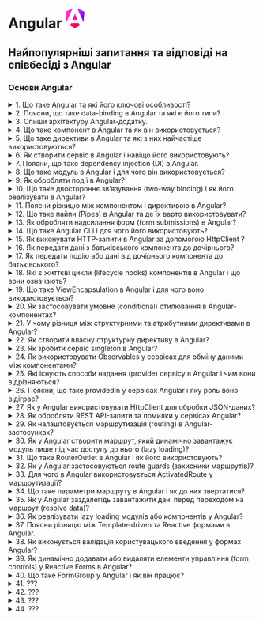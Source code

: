 <h1>
  Angular <img src="./assets/angular.svg" width="40" height="40" />
</h1>

<h2>Найпопулярніші запитання та відповіді на співбесіді з Angular</h2>

### Основи Angular

<details>
<summary>1. Що таке Angular та які його ключові особливості?</summary>

#### Angular

- **Angular** — це сучасний фронтенд-фреймворк від Google для побудови SPA та
  масштабованих веб-додатків.

#### Ключові особливості Angular 20:

- **Standalone Components** — більше немає потреби у NgModules.

- **Signals** — новий реактивний підхід до роботи зі станом.

- **Control flow (@if, @for, @switch)** — нативний синтаксис замість *ngIf та
  *ngFor.

- **DI (Dependency Injection)** — гнучка система залежностей із підтримкою
  tree-shaking.

- **Router API** — сучасна маршрутизація без модулів, з lazy loading.

- **TypeScript + строгі типи** — безпечна розробка на TS.

- **Оптимізований рендер** — швидкий change detection, підготовка до zoneless
  архітектури.

Коротко: Angular — це full-fledged фреймворк із вбудованим DI, реактивністю
через signals та сучасними standalone підходами, що дозволяють писати
масштабовані додатки без зайвої складності

</details>

<details>
<summary>2. Поясни, що таке data-binding в Angular та які є його типи?</summary>

#### Angular

- Data-binding — це механізм синхронізації даних між компонентом і шаблоном.

#### Типи data-binding в Angular:

1. **Interpolation** — одностороннє відображення даних у HTML:

```html
<p>{{ userName }}</p>
```

2. **Property binding** — передача значень у властивості
   DOM-елементів/компонентів:

```html
<img [src]="avatarUrl" />
```

3. **Event binding** — реакція на події DOM:

```html
<button (click)="onSave()">Save</button>
```

4. **Two-way binding** — синхронізація стану між шаблоном і компонентом
   ([(...)]):

```html
<input [(ngModel)]="email" />
```

Коротко: в Angular доступні 4 основні типи зв’язування даних — interpolation,
property binding, event binding, two-way binding.

</details>

<details>
<summary>3. Опиши архітектуру Angular-додатку.</summary>

#### Angular

- Архітектура Angular базується на компонентному підході з чітким розділенням
  відповідальностей.

#### Основні елементи:

- **Компоненти (Standalone)** — будівельні блоки UI, кожен має шаблон, стилі,
  логіку.

- **Сервіси** — бізнес-логіка, робота з API, збереження стану; надаються через
  DI.

- **Signals** — сучасний спосіб керування станом і реактивністю.

- **Control flow (@if, @for, @switch)** — керування відображенням у шаблонах.

- **Router** — маршрутизація між екранами без NgModules, з підтримкою lazy
  loading.

- **Dependency Injection** — інжекція залежностей з різними scope (root,
  component, environment).

</details>

<details>
<summary>4. Що таке компонент в Angular та як він використовується?</summary>

#### Angular

- Компонент — це основний будівельний блок Angular-додатку, що відповідає за
  частину UI та пов’язану з нею логіку.

#### Складається з:

- класу (логіка, стан),

- шаблону HTML,

- стилів,

- метаданих (selector, imports тощо).

#### Використання:

```TypeScript
import { Component, signal } from '@angular/core';

@Component({
  selector: 'app-user-card',
  standalone: true,
  template: `
    <h3>{{ name() }}</h3>
    <button (click)="changeName()">Change</button>
  `
})
export class UserCardComponent {
  name = signal('Viktor');
  changeName() {
    this.name.set('Updated Name');
  }
}
```

У шаблоні іншого компонента можна підключити:

```html
<app-user-card></app-user-card>
```

Коротко: Компонент = ізольований блок UI + логіка. В Angular він створюється як
standalone, без NgModules.

</details>

<details>
<summary>5. Що таке директиви в Angular та які з них найчастіше використовуються?</summary>

#### Angular

- Директива — це інструкція для DOM-елемента або компонента, яка змінює його
  поведінку чи вигляд.

#### Типи директив:

- **Structural** (змінюють DOM):

  -`@if` (новий синтаксис замість `*ngIf`)

  - `@for` (новий синтаксис замість `*ngFor`)

  - `@switch` (альтернатива `*ngSwitch`)

- **Attribute** (змінюють властивості/стилі елемента):

  - `ngClass`

  - `ngStyle`

  - `ngModel`

- **Custom directives** — можна створювати свої для повторного використання
  логіки.

✅ Коротко: директиви в Angular = спосіб керувати DOM. Найчастіше — `@if`,
`@for`, `ngClass`, `ngStyle`, `ngModel`.

</details>

<details>
<summary>6. Як створити сервіс в Angular і навіщо його використовують?</summary>

#### Angular

- Сервіс — це клас із бізнес-логікою або функціоналом, який не пов’язаний
  напряму з UI.

Використовується для:

- повторного використання коду,

- роботи з API,

- керування станом,

- інкапсуляції логіки поза компонентом.

#### Приклад:

```TypeScript
import { Injectable, signal } from '@angular/core';

@Injectable({ providedIn: 'root' })
export class UserService {
  userName = signal('Guest');

  setUser(name: string) {
    this.userName.set(name);
  }
}
```

#### Використання у компоненті:

```TypeScript
import { Component, inject } from '@angular/core';
import { UserService } from './user.service';

@Component({
  selector: 'app-header',
  standalone: true,
  template: `<h2>Welcome, {{ userService.userName() }}</h2>`
})
export class HeaderComponent {
  userService = inject(UserService);
}
```

Коротко: сервіс створюють через `@Injectable`, а використовують для
бізнес-логіки та спільного стану між компонентами.

</details>

<details>
<summary>7. Поясни, що таке dependency injection (DI) в Angular.</summary>

#### Angular

- Dependency Injection (DI) — це механізм Angular, який автоматично створює та
  надає об’єкти (сервіси, токени) компонентам чи іншим сервісам замість ручного
  створення через new.

#### Навіщо:

- спрощує тестування (можна підмінити залежності mock-ами),

- забезпечує повторне використання сервісів,

- керує життєвим циклом об’єктів (singleton, scoped).

#### Приклад:

```TypeScript
import { Injectable } from '@angular/core';

@Injectable({ providedIn: 'root' })
export class ApiService {
  getData() {
    return ['item1', 'item2'];
  }
}
```

Використання у компоненті:

```TypeScript
import { Component, inject } from '@angular/core';
import { ApiService } from './api.service';

@Component({
  selector: 'app-list',
  standalone: true,
  template: `<li *ngFor="let item of data">{{ item }}</li>`
})
export class ListComponent {
  api = inject(ApiService);
  data = this.api.getData();
}
```

Коротко: DI в Angular = автоматичне надання залежностей (наприклад, сервісів)
компонентам без `new`.

</details>

<details>
<summary>8. Що таке модуль в Angular і для чого він використовується?</summary>

#### Angular

- У попередніх версіях Angular (до 15) модулі (NgModule) були обов’язковими для
  структурування застосунку. В Angular 20 модулі більше не потрібні, оскільки
  з’явилися standalone components.

#### Проте модулі ще існують і можуть застосовуватись для:

- сумісності зі старим кодом,

- групування функціоналу (напр. Angular Material ще має модулі),

- поступової міграції на standalone API.

#### Приклад старого підходу:

```TypeScript
@NgModule({
  declarations: [AppComponent],
  imports: [BrowserModule],
  bootstrap: [AppComponent]
})
export class AppModule {}
```

#### Актуальний підхід (Angular 20, без модуля):

```TypeScript
bootstrapApplication(AppComponent, {
  providers: []
});
```

Коротко: модулі в Angular зараз — це легасі-інструмент, який замінено на
standalone компоненти. Їхня головна роль сьогодні — лише для підтримки старого
коду чи бібліотек.

</details>

<details>
<summary>9. Як обробляти події в Angular?</summary>

#### Angular

- В Angular події обробляються через event binding, тобто підписку на подію DOM
  або кастомної події компонента.

#### Синтаксис:

```html
<button (click)="onClick()">Click me</button>
```

#### У компоненті:

```ts
import { Component } from '@angular/core';

@Component({
  selector: 'app-button',
  standalone: true,
  template: `<button (click)="onClick()">Click me</button>`,
})
export class ButtonComponent {
  onClick() {
    console.log('Button clicked!');
  }
}
```

#### Кастомна подія (для дочірнього компонента):

```TypeScript
import { Component, EventEmitter, Output } from '@angular/core';

@Component({
  selector: 'app-child',
  standalone: true,
  template: `<button (click)="notifyParent()">Notify</button>`
})
export class ChildComponent {
  @Output() notify = new EventEmitter<string>();
  notifyParent() {
    this.notify.emit('Hello from child');
  }
}
```

#### У батьківському компоненті:

```html
<app-child (notify)="onNotify($event)"></app-child>
```

Коротко: в Angular події обробляються через `(eventName)="handler()"` для DOM та
через `@Output` + `EventEmitter` для кастомних подій.

</details>

<details>
<summary>10. Що таке двостороннє зв’язування (two-way binding) і як його реалізувати в Angular?</summary>

#### Angular

- Двостороннє зв’язування — це синхронізація стану між компонентом і шаблоном,
  коли зміни в UI автоматично оновлюють дані компонента і навпаки.

#### Класичний підхід (з ngModel):

```html
<input [(ngModel)]="name" />
<p>Hello, {{ name }}</p>
```

```TypeScript
import { Component } from '@angular/core';

@Component({
  selector: 'app-input',
  standalone: true,
  template: `<input [(ngModel)]="name" />`
})
export class InputComponent {
  name = 'Viktor';
}
```

#### Сучасний Angular 20 з signals:

```TypeScript
import { Component, signal } from '@angular/core';

@Component({
  selector: 'app-input',
  standalone: true,
  template: `<input [value]="name()" (input)="name.set($any($event.target).value)" />`
})
export class InputComponent {
  name = signal('Viktor');
}
```

Коротко: two-way binding = синхронізація стану між UI та компонентом. В Angular
20 можна робити через [(ngModel)] або signals для сучасної реактивності.

</details>

<details>
<summary>11. Поясни різницю між компонентом і директивою в Angular?</summary>

#### Angular

- Компонент

  - це спеціальний тип директиви, який має шаблон (HTML) + стилі + логіку;

  - використовується для створення UI-елементів;

  - приклад: `@Component({ selector: 'app-user', template: '<p>User</p>' })`.

- Директива

  - не має власного шаблону;

  - змінює поведінку або вигляд існуючих елементів/компонентів;

  - може бути structural (`@if`, `@for`) або attribute (`ngClass`, `ngStyle`).

#### Приклад кастомної директиви (attribute):

```TypeScript
import { Directive, ElementRef, Renderer2 } from '@angular/core';

@Directive({
  selector: '[highlight]',
  standalone: true
})
export class HighlightDirective {
  constructor(el: ElementRef, r: Renderer2) {
    r.setStyle(el.nativeElement, 'background', 'yellow');
  }
}
```

Використання у шаблоні:

```html
<p highlight>Text with highlight</p>
```

Коротко: компонент = директива + шаблон, а директива = поведінка без власного
UI.

</details>

<details>
<summary>12. Що таке пайпи (Pipes) в Angular та де їх варто використовувати?</summary>

#### Angular

- Pipe — це клас, який трансформує дані без зміни їхнього оригінального стану.
  Використовується у шаблонах для форматування значень.

#### Приклади вбудованих пайпів:

- `date` → форматування дат

- `currency` → вивід валют

- `uppercase` / `lowercase` → зміна регістру

- `async` → робота з Promise / Observable

#### Приклад використання:

```html
<p>{{ today | date:'dd/MM/yyyy' }}</p>
<p>{{ price | currency:'USD' }}</p>
```

#### Кастомний pipe:

```TypeScript
import { Pipe, PipeTransform } from '@angular/core';

@Pipe({
  name: 'exclaim',
  standalone: true
})
export class ExclaimPipe implements PipeTransform {
  transform(value: string): string {
    return value + '!';
  }
}
```

У шаблоні:

```html
<p>{{ 'Hello' | exclaim }}</p>
<!-- Hello! -->
```

Коротко: Pipes потрібні для форматування та трансформації даних у шаблоні, щоб
не захаращувати логіку компонента.

</details>

<details>
<summary>13. Як обробляти надсилання форм (form submissions) в Angular?</summary>

#### Angular

- В Angular є два основні підходи:

1. **Template-driven forms** (простий варіант, з `ngModel`):

```html
<form #form="ngForm" (ngSubmit)="onSubmit(form.value)">
  <input name="email" [(ngModel)]="email" required />
  <button type="submit">Send</button>
</form>
```

```TypeScript
onSubmit(value: any) {
  console.log('Form submitted:', value);
}
```

2. **Reactive forms** (рекомендований для складних кейсів):

```TypeScript
import { Component } from '@angular/core';
import { FormControl, FormGroup, ReactiveFormsModule } from '@angular/forms';

@Component({
  selector: 'app-login',
  standalone: true,
  imports: [ReactiveFormsModule],
  template: `
    <form [formGroup]="form" (ngSubmit)="onSubmit()">
      <input formControlName="email" />
      <button type="submit">Login</button>
    </form>
  `
})
export class LoginComponent {
  form = new FormGroup({
    email: new FormControl('')
  });

  onSubmit() {
    console.log(this.form.value);
  }
}
```

Коротко: форми в Angular обробляються через (`ngSubmit`) і бувають
template-driven та reactive. Для простих форм можна брати `ngModel`, для великих
і складних — reactive forms.

</details>

<details>
<summary>14. Що таке Angular CLI і для чого його використовують?</summary>

#### Angular

- **Angular CLI** — це офіційний інструмент командного рядка для створення та
  керування Angular-проєктами.

#### Основні можливості:

- `ng new` → створення нового застосунку

- `ng serve` → локальний дев-сервер з hot reload

- `ng generate (ng g)` → генерація компонентів, сервісів, пайпів, директив

- `ng build` → продакшн-білд з оптимізацією

- `ng test, ng e2e` → запуск тестів

- `ng add` → інтеграція бібліотек (напр. Angular Material)

- `ng update` → оновлення Angular до нової версії

Коротко: Angular CLI = швидкий старт, генерація коду, білд і управління життєвим
циклом проєкту.

</details>

<details>
<summary>15. Як виконувати HTTP-запити в Angular за допомогою HttpClient ?</summary>

#### Angular

- В Angular для роботи з HTTP використовується HttpClient, який надає методи
  get, post, put, delete тощо.

#### Кроки:

1. Імпортувати HttpClientModule у bootstrapApplication.

2. Інжектити HttpClient у сервіс чи компонент.

3. Виконати запит і підписатися (або використовувати async pipe).

#### Приклад сервісу:

```TypeScript
import { Injectable } from '@angular/core';
import { HttpClient } from '@angular/common/http';

@Injectable({ providedIn: 'root' })
export class ApiService {
  constructor(private http: HttpClient) {}

  getUsers() {
    return this.http.get('https://jsonplaceholder.typicode.com/users');
  }
}
```

#### Використання у компоненті:

```TypeScript
import { Component, inject } from '@angular/core';
import { AsyncPipe, NgFor } from '@angular/common';
import { ApiService } from './api.service';

@Component({
  selector: 'app-users',
  standalone: true,
  imports: [NgFor, AsyncPipe],
  template: `
    <ul>
      <li *ngFor="let user of users$ | async">{{ user.name }}</li>
    </ul>
  `
})
export class UsersComponent {
  api = inject(ApiService);
  users$ = this.api.getUsers();
}
```

Коротко: в Angular 20 HTTP-запити робляться через HttpClient, а результат часто
обробляється в шаблоні через async pipe.

</details>

<details>
<summary>16. Як передати дані з батьківського компонента до дочірнього?</summary>

#### Angular

- Передача даних відбувається через input-зв’язування (@Input() декоратор).
  Батьківський компонент передає значення дочірньому через атрибут у шаблоні.

#### Приклад:

**child.component.ts**

```TypeScript
import { Component, Input } from '@angular/core';

@Component({
  selector: 'app-child',
  standalone: true,
  template: `<p>Message: {{ message }}</p>`
})
export class ChildComponent {
  @Input() message = '';
}
```

**parent.component.ts**

```TypeScript
import { Component } from '@angular/core';
import { ChildComponent } from './child.component';

@Component({
  selector: 'app-parent',
  standalone: true,
  imports: [ChildComponent],
  template: `<app-child [message]="parentMessage"></app-child>`
})
export class ParentComponent {
  parentMessage = 'Hello from Parent!';
}
```

**Коротко:**

- Дані від батька до дитини передаються через @Input() — це property binding
  [property]="value".

</details>

<details>
<summary>17. Як передати подію або дані від дочірнього компонента до батьківського?</summary>

#### Angular

- Для передачі подій вгору використовується @Output() разом із EventEmitter.
  Дочірній компонент «викидає» подію, а батьківський підписується на неї через
  (eventName) у шаблоні.

**child.component.ts**

```TypeScript
import { Component, EventEmitter, Output } from '@angular/core';

@Component({
  selector: 'app-child',
  standalone: true,
  template: `<button (click)="sendMessage()">Send</button>`
})
export class ChildComponent {
  @Output() message = new EventEmitter<string>();

  sendMessage() {
    this.message.emit('Hello from Child!');
  }
}
```

**parent.component.ts**

```TypeScript
import { Component } from '@angular/core';
import { ChildComponent } from './child.component';

@Component({
  selector: 'app-parent',
  standalone: true,
  imports: [ChildComponent],
  template: `<app-child (message)="onMessage($event)"></app-child>`
})
export class ParentComponent {
  onMessage(data: string) {
    console.log('Received from child:', data);
  }
}
```

- Коротко: передача даних child → parent відбувається через @Output() і (event)
  binding. Дитина емітить подію, батько слухає.

</details>

<details>
<summary>18. Які є життєві цикли (lifecycle hooks) компонентів в Angular і що вони означають?</summary>

#### Angular

- Lifecycle hooks — це методи, які Angular викликає на різних етапах «життя»
  компонента: створення, оновлення, знищення.

#### Основні хуки Angular:

| Хук                         | Коли викликається                                        | Типове використання                                         |
| --------------------------- | -------------------------------------------------------- | ----------------------------------------------------------- |
| **ngOnChanges(changes)**    | Коли змінюються @Input властивості                       | Реакція на зміни вхідних даних від батьківського компонента |
| **ngOnInit()**              | Один раз після ініціалізації компоненту                  | Ініціалізація даних, запитів до API                         |
| **ngDoCheck()**             | На кожній зміні (детекції)                               | Кастомна логіка перевірки змін                              |
| **ngAfterContentInit()**    | Один раз після вставлення контенту (ng-content)          | Робота з проєктованим контентом                             |
| **ngAfterContentChecked()** | Після кожної перевірки контенту                          | Оновлення після змін у проєктованому контенті               |
| **ngAfterViewInit()**       | Один раз після ініціалізації view (дочірніх компонентів) | Доступ до елементів через ViewChild/ViewChildren            |
| **ngAfterViewChecked()**    | Після кожної перевірки view                              | Оновлення DOM після перевірки                               |
| **ngOnDestroy()**           | Перед знищенням компоненту                               | Очищення підписок, таймерів, ресурсів                       |

#### Приклад:

```TypeScript
import { Component, OnInit, OnDestroy } from '@angular/core';

@Component({
  selector: 'app-demo',
  standalone: true,
  template: `<p>Lifecycle demo</p>`
})
export class DemoComponent implements OnInit, OnDestroy {
  ngOnInit() {
    console.log('Component initialized');
  }

  ngOnDestroy() {
    console.log('Component destroyed');
  }
}
```

- Коротко: Lifecycle hooks — це хуки життєвого циклу компонента, які дають змогу
  реагувати на створення, оновлення та знищення елемента.

</details>

<details>
<summary>19. Що таке ViewEncapsulation в Angular і для чого воно використовується?</summary>

#### Angular

- ViewEncapsulation — це механізм інкапсуляції стилів у Angular, який визначає,
  як CSS компоненту впливає на DOM (чи лише на цей компонент, чи на весь
  застосунок).

| Тип інкапсуляції         | Опис                                                                          | Особливість                                     |
| ------------------------ | ----------------------------------------------------------------------------- | ----------------------------------------------- |
| **Emulated** _(default)_ | Angular імітує поведінку Shadow DOM, додаючи унікальні атрибути до елементів. | Стилі діють лише всередині цього компонента.    |
| **ShadowDom**            | Використовує нативний Shadow DOM браузера.                                    | Повна ізоляція стилів, немає витоку назовні.    |
| **None**                 | Без інкапсуляції.                                                             | Стилі поширюються глобально на весь застосунок. |

#### Приклад:

```TypeScript
import { Component, ViewEncapsulation } from '@angular/core';

@Component({
  selector: 'app-example',
  templateUrl: './example.component.html',
  styleUrls: ['./example.component.css'],
  encapsulation: ViewEncapsulation.ShadowDom
})
export class ExampleComponent {}
```

**Коротко:**

- ViewEncapsulation контролює межі застосування CSS — чи стилі “ізольовані”
всередині компонента, чи поширюються глобально. У більшості випадків —
використовується Emulated.
</details>

<details>
<summary>20. Як застосовувати умовне (conditional) стилювання в Angular-компонентах?</summary>

#### Angular

- В Angular умовне стилювання реалізується через директиви прив’язки стилів та
  класів — `ngClass` і `ngStyle`.

| Метод                  | Приклад                                                                 | Опис                                                 |
| ---------------------- | ----------------------------------------------------------------------- | ---------------------------------------------------- |
| **[ngClass]**          | `<div [ngClass]="{ 'active': isActive, 'disabled': !isActive }"></div>` | Додає або забирає CSS-класи залежно від умови.       |
| **[ngStyle]**          | `<div [ngStyle]="{ 'color': isActive ? 'green' : 'red' }"></div>`       | Застосовує стилі напряму через об’єкт.               |
| **Класова прив’язка**  | `<div [class.active]="isActive"></div>`                                 | Додає клас, якщо умова `true`.                       |
| **Стильова прив’язка** | `<div [style.backgroundColor]="isActive ? 'blue' : 'gray'"></div>`      | Змінює конкретний CSS-властивість залежно від умови. |

**Коротко:**

- Використовуй `ngClass` для керування класами та `ngStyle` або `[style.prop]`
  для динамічних inline-стилів. Це дає повний контроль над виглядом елементів
  залежно від стану компонента.

</details>

<details>
<summary>21. У чому різниця між структурними та атрибутними директивами в Angular?</summary>

#### Angular

- Директиви в Angular бувають структурні та атрибутні, і вони впливають на DOM
  по-різному.

| Тип директиви               | Опис                                                           | Приклади                                                                        | Вплив на DOM                                                  |
| --------------------------- | -------------------------------------------------------------- | ------------------------------------------------------------------------------- | ------------------------------------------------------------- |
| **Структурна (Structural)** | Змінює **структуру DOM** — додає, видаляє або змінює елементи. | `*ngIf`, `*ngFor`, `*ngSwitchCase`                                              | Створює або прибирає елементи в дереві DOM.                   |
| **Атрибутна (Attribute)**   | Змінює **вигляд або поведінку** наявного елемента.             | `ngClass`, `ngStyle`, `ngModel`, кастомні директиви (наприклад, `appHighlight`) | Не змінює структуру DOM, лише властивості або стилі елемента. |

**Коротко:**

- Структурні директиви керують тим, що є в DOM, атрибутні директиви — тим, як це
  виглядає або поводиться.

</details>

<details>
<summary>22. Як створити власну структурну директиву в Angular?</summary>

#### Angular

- Структурна директива змінює DOM (додає або видаляє елементи). Щоб створити
  кастомну структурну директиву:

| Крок | Опис                                                                               |
| ---- | ---------------------------------------------------------------------------------- |
| 1    | Створити директиву з декоратором `@Directive` і `standalone: true`.                |
| 2    | Інжектити `TemplateRef` і `ViewContainerRef` для доступу до шаблону та контейнера. |
| 3    | Створити метод або сеттер, який вирішує, коли вставляти або видаляти шаблон.       |
| 4    | Використовувати директиву через `*yourDirective` у шаблоні.                        |

#### Приклад кастомної структурної директиви:

```TypeScript
import { Directive, Input, TemplateRef, ViewContainerRef } from '@angular/core';

@Directive({
  selector: '[appUnless]',
  standalone: true
})
export class UnlessDirective {
  constructor(
    private templateRef: TemplateRef<any>,
    private viewContainer: ViewContainerRef
  ) {}

  @Input() set appUnless(condition: boolean) {
    this.viewContainer.clear();
    if (!condition) {
      this.viewContainer.createEmbeddedView(this.templateRef);
    }
  }
}
```

#### Використання у шаблоні:

```html
<p *appUnless="isLoggedIn">You are not logged in!</p>
```

**Коротко:**

- Кастомна структурна директива керує DOM через `ViewContainerRef` і
  `TemplateRef`. Використовується з `*` синтаксисом у шаблоні.

</details>

<details>
<summary>23. Як зробити сервіс singleton в Angular?</summary>

#### Angular

- У Angular singleton-сервіс — це сервіс, який створюється лише один раз і
  використовується у всьому застосунку. Для цього потрібно вказати, де він
  надається (provided).

| Спосіб                                      | Приклад                                         | Пояснення                                                                                                     |
| ------------------------------------------- | ----------------------------------------------- | ------------------------------------------------------------------------------------------------------------- |
| **1. Через `providedIn: 'root'`**           | `@Injectable({ providedIn: 'root' })`           | Найпоширеніший спосіб. Сервіс реєструється в головному інжекторі, створюється один раз для всього застосунку. |
| **2. Через модуль (deprecated підхід)**     | Додати в `providers` масив модуля (`@NgModule`) | Використовується рідше. Сервіс буде singleton лише в межах цього модуля.                                      |
| **3. Через компонент (локальний інжектор)** | Додати в `providers` масив компонента           | Сервіс не буде singleton — створюється новий екземпляр для кожного компонента.                                |

#### Приклад:

```TypeScript
import { Injectable } from '@angular/core';

@Injectable({
  providedIn: 'root'
})
export class AuthService {
  private token = '';
  setToken(t: string) { this.token = t; }
  getToken() { return this.token; }
}
```

**Коротко:**

- Найкраща практика — `@Injectable({ providedIn: 'root' })`, бо це гарантує
  singleton-поведінку і оптимізує tree-shaking.

</details>

<details>
<summary>24. Як використовувати Observables у сервісах для обміну даними між компонентами?</summary>

#### Angular

- Observables у сервісах дозволяють реактивно ділитися даними між компонентами —
  без прямої передачі через `@Input()` чи `@Output()`.

| Підхід              | Опис                                                                             | Типовий випадок використання                                 |
| ------------------- | -------------------------------------------------------------------------------- | ------------------------------------------------------------ |
| **Subject**         | Дає змогу як передавати (`next()`), так і підписуватись (`subscribe()`) на дані. | Динамічне оновлення стану між компонентами.                  |
| **BehaviorSubject** | Зберігає останнє значення, яке автоматично отримують нові підписники.            | Поточний стан (наприклад, авторизація, вибраний користувач). |
| **ReplaySubject**   | Передає певну кількість останніх значень новим підписникам.                      | Історія подій або кешування даних.                           |

#### Приклад (через BehaviorSubject):

**data.service.ts**

```TypeScript
import { Injectable } from '@angular/core';
import { BehaviorSubject } from 'rxjs';

@Injectable({ providedIn: 'root' })
export class DataService {
  private messageSource = new BehaviorSubject<string>('Hello');
  message$ = this.messageSource.asObservable();

  updateMessage(newMsg: string) {
    this.messageSource.next(newMsg);
  }
}
```

**component-a.ts**

```TypeScript
@Component({...})
export class ComponentA {
  constructor(private dataService: DataService) {}
  sendMessage() {
    this.dataService.updateMessage('Message from A');
  }
}
```

**component-b.ts**

```TypeScript
@Component({...})
export class ComponentB {
  message = '';
  constructor(private dataService: DataService) {
    this.dataService.message$.subscribe(msg => this.message = msg);
  }
}
```

**Коротко:**

- Сервіс з `Subject` або `BehaviorSubject` діє як “shared data channel” — один
  компонент надсилає дані, інші підписуються. Це реактивний і чистий спосіб
  обміну станом між компонентами.

</details>

<details>
<summary>25. Які існують способи надання (provide) сервісу в Angular і чим вони відрізняються?</summary>

#### Angular

- У Angular є кілька способів оголосити, де і як створюється сервіс. Від цього
  залежить область його дії (scope) — чи він буде singleton, чи матиме локальний
  екземпляр.

| Спосіб                                           | Як реалізується                                    | Область дії                                                         | Коментар                                          |
| ------------------------------------------------ | -------------------------------------------------- | ------------------------------------------------------------------- | ------------------------------------------------- |
| **1. `providedIn: 'root'`**                      | У декораторі `@Injectable({ providedIn: 'root' })` | Глобальна (один екземпляр у всьому застосунку)                      | ✅ Найкраща практика. Оптимізується tree-shaking. |
| **2. `providedIn: 'platform'`**                  | Через `@Injectable({ providedIn: 'platform' })`    | Спільний сервіс між кількома Angular застосунками на одній сторінці | Рідко використовується.                           |
| **3. `providedIn: 'any'`**                       | Через `@Injectable({ providedIn: 'any' })`         | Новий екземпляр для кожного lazy-loaded модуля                      | Корисно для ізольованих модулів.                  |
| **4. У `providers` масиві модуля (`@NgModule`)** | Додавання сервісу в `providers`                    | Тільки в межах цього модуля                                         | Використовується в legacy-проєктах.               |
| **5. У `providers` масиві компонента**           | `providers: [MyService]` у декораторі `@Component` | Новий екземпляр для кожного екземпляра компонента                   | Для локального стану або ізольованої логіки.      |

#### Приклад:

```TypeScript
@Injectable({
  providedIn: 'root'
})
export class UserService {}
```

**або**

```TypeScript
@Component({
  selector: 'app-profile',
  providers: [UserService]
})
export class ProfileComponent {}
```

**Коротко:**

- Найчастіше використовується `providedIn: 'root'` — це дає один спільний
  екземпляр (singleton). Інші способи — для lazy-loading, ізоляції або особливих
  випадків.

</details>

<details>
<summary>26. Поясни, що таке providedIn у сервісах Angular і яку роль воно відіграє?</summary>

#### Angular

- `providedIn` — це параметр у декораторі `@Injectable`, який визначає, де
  Angular має зареєструвати сервіс у DI (Dependency Injection) системі. Від
  нього залежить область дії (scope) сервісу та кількість створених екземплярів.

| Значення `providedIn`          | Опис                                                                | Область дії                                | Використання                               |
| ------------------------------ | ------------------------------------------------------------------- | ------------------------------------------ | ------------------------------------------ |
| `'root'`                       | Сервіс реєструється у головному інжекторі застосунку.               | Глобальна (singleton у всьому застосунку). | ✅ Найпоширеніший і рекомендований спосіб. |
| `'platform'`                   | Один інжектор для всієї платформи (кілька Angular app на сторінці). | Спільний між застосунками.                 | Рідкісний випадок використання.            |
| `'any'`                        | Кожен lazy-loaded модуль отримує власний екземпляр.                 | Локальна для модуля або компонента.        | Для незалежних частин застосунку.          |
| Клас або модуль (`SomeModule`) | Сервіс буде створено лише в межах цього модуля.                     | Локальна.                                  | Використовується для модульної ізоляції.   |

#### Приклад:

```TypeScript
@Injectable({
  providedIn: 'root'
})
export class LoggerService {
  log(message: string) {
    console.log(`[LOG]: ${message}`);
  }
}
```

**Коротко:**

- `providedIn` визначає, де саме Angular створює сервіс і чи буде він спільним
  (singleton). У більшості випадків використовують `providedIn: 'root'` — це
  просто, ефективно і підтримує tree-shaking.

</details>

<details>
<summary>27. Як у Angular використовувати HttpClient для обробки JSON-даних?</summary>

#### Angular

- `HttpClient` — це сервіс Angular для виконання HTTP-запитів. Він автоматично
  перетворює JSON-відповіді в об’єкти JavaScript, тому додаткового парсингу не
  потрібно.

| Крок | Опис                                                              |
| ---- | ----------------------------------------------------------------- |
| 1    | Імпортуй `HttpClientModule` у кореневий або standalone компонент. |
| 2    | Інжектуй `HttpClient` у сервіс або компонент.                     |
| 3    | Використовуй методи `get()`, `post()`, `put()`, `delete()` тощо.  |
| 4    | Angular автоматично обробляє JSON через RxJS `Observable`.        |

#### Приклад:

```TypeScript
import { Injectable } from '@angular/core';
import { HttpClient } from '@angular/common/http';
import { Observable } from 'rxjs';

export interface User {
  id: number;
  name: string;
  email: string;
}

@Injectable({ providedIn: 'root' })
export class UserService {
  private apiUrl = 'https://jsonplaceholder.typicode.com/users';

  constructor(private http: HttpClient) {}

  getUsers(): Observable<User[]> {
    return this.http.get<User[]>(this.apiUrl);
  }

  addUser(user: User): Observable<User> {
    return this.http.post<User>(this.apiUrl, user);
  }
}
```

**component.ts**

```TypeScript
@Component({...})
export class AppComponent {
  users$ = this.userService.getUsers();

  constructor(private userService: UserService) {}
}
```

#### Особливості:

- `HttpClient` автоматично парсить JSON у JS-об’єкти.

- Можна вказати generic тип (`<User[]>`), щоб отримати типізовану відповідь.

- Повертає Observable, тому можна застосовувати оператори RxJS (`map`,
  `catchError`, тощо).

**Коротко:**

- `HttpClient` — це зручний API для роботи з JSON у Angular. Він типізований,
  реактивний і не потребує ручного `JSON.parse()`.

</details>

<details>
<summary>28. Як обробляти REST API-запити та помилки у сервісах Angular?</summary>

#### Angular

- REST-запити в Angular виконуються через `HttpClient`, а обробка помилок —
  через RxJS оператор `catchError`. Усе це зазвичай інкапсулюється в окремому
  сервісі, щоб компоненти залишалися “чистими”.

| Крок | Опис                                                             |
| ---- | ---------------------------------------------------------------- |
| 1    | Створи сервіс (`@Injectable`) і підключи `HttpClient`.           |
| 2    | Використовуй методи `get()`, `post()`, `put()`, `delete()`.      |
| 3    | Обгорни запити у `pipe()` з `catchError()` для обробки помилок.  |
| 4    | Поверни типізований `Observable`, щоб компонент міг підписатися. |

#### Приклад:

```TypeScript
import { Injectable } from '@angular/core';
import { HttpClient, HttpErrorResponse } from '@angular/common/http';
import { catchError, throwError, Observable } from 'rxjs';

export interface Product {
  id: number;
  name: string;
  price: number;
}

@Injectable({ providedIn: 'root' })
export class ProductService {
  private apiUrl = 'https://api.example.com/products';

  constructor(private http: HttpClient) {}

  getProducts(): Observable<Product[]> {
    return this.http.get<Product[]>(this.apiUrl).pipe(
      catchError(this.handleError)
    );
  }

  addProduct(product: Product): Observable<Product> {
    return this.http.post<Product>(this.apiUrl, product).pipe(
      catchError(this.handleError)
    );
  }

  private handleError(error: HttpErrorResponse) {
    if (error.status === 0) {
      console.error('Network error:', error.error);
    } else {
      console.error(`API returned code ${error.status}:`, error.error);
    }
    return throwError(() => new Error('Something went wrong; please try again.'));
  }
}
```

#### Пояснення:

- `catchError()` — RxJS оператор для перехоплення помилок.

- `throwError()` — створює новий стрім з помилкою.

- Обробку логіки (`try again`, `notify user`, `log error`) краще робити
  всередині сервісу, не в компоненті.

**Коротко:**

- REST API виклики обробляються у сервісі через `HttpClient`. Для помилок
  використовуй `catchError()` у поєднанні з власним `handleError()` методом — це
  робить код чистим і передбачуваним.

</details>

<details>
<summary>29. Як налаштовується маршрутизація (routing) в Angular-застосунках?</summary>

#### Angular

- Routing в Angular визначає, який компонент відображається при переході на
  певний URL. Він налаштовується через масив маршрутів і RouterModule (або
  `provideRouter` для standalone API).

| Крок | Опис                                                                                            |
| ---- | ----------------------------------------------------------------------------------------------- |
| 1    | Створити масив маршрутів (`Routes[]`), де кожен об’єкт описує шлях і компонент.                 |
| 2    | Імпортувати `RouterModule.forRoot(routes)` або використати `provideRouter(routes)` у `main.ts`. |
| 3    | Додати `<router-outlet>` у шаблон, щоб рендерити активний маршрут.                              |
| 4    | Використовувати директиви `[routerLink]` для навігації.                                         |

#### Приклад (standalone routing):

**app.routes.ts**

```TypeScript
import { Routes } from '@angular/router';
import { HomeComponent } from './home.component';
import { AboutComponent } from './about.component';

export const routes: Routes = [
  { path: '', component: HomeComponent },
  { path: 'about', component: AboutComponent },
  { path: '**', redirectTo: '' } // catch-all
];
```

**main.ts**

```TypeScript
import { bootstrapApplication } from '@angular/platform-browser';
import { provideRouter } from '@angular/router';
import { AppComponent } from './app.component';
import { routes } from './app.routes';

bootstrapApplication(AppComponent, {
  providers: [provideRouter(routes)]
});
```

**app.component.html**

```html
<nav>
  <a routerLink="/">Home</a>
  <a routerLink="/about">About</a>
</nav>

<router-outlet></router-outlet>
```

#### Додаткові можливості:

- **Route Guards** (`canActivate`, `canDeactivate`) — для захисту маршрутів.

- **Lazy Loading** — динамічне підвантаження модулів або компонентів.

- **Route Parameters** (`:id`) — для передачі динамічних значень у маршруті.

**Коротко:**

Маршрутизація в Angular конфігурується через масив `Routes` і `RouterModule` або
provideRouter(). Компоненти рендеряться у `<router-outlet>`, а переходи
виконуються через `[routerLink]`.

</details>

<details>
<summary>30. Як у Angular створити маршрут, який динамічно завантажує модуль лише під час доступу до нього (lazy loading)?</summary>

#### Angular

- Так, у сучасному Angular (v16–20) це робиться через **_lazy loading_** з
  використанням динамічного `import()` у файлі маршрутизації. Це дозволяє не
  включати модуль у основний bundle, а завантажувати його лише при навігації.

#### Приклад:

```TypeScript
// app.routes.ts (Angular 17+ standalone API)
import { Routes } from '@angular/router';

export const routes: Routes = [
  {
    path: 'admin',
    loadChildren: () =>
      import('./admin/admin.routes').then(m => m.ADMIN_ROUTES),
  },
];
```

У випадку standalone-компонентів:

```TypeScript
{
  path: 'dashboard',
  loadComponent: () =>
    import('./dashboard/dashboard.component').then(c => c.DashboardComponent),
}
```

**Коротко:**

- `loadChildren` або `loadComponent` використовуються для lazy loading.
- Модуль/компонент завантажується лише при першому переході на відповідний
  маршрут.
- Це оптимізує стартову швидкість застосунку.

</details>

<details>
<summary>31. Що таке RouterOutlet в Angular і як його використовують?</summary>

#### Angular

- `<router-outlet>` — це директива, яка визначає місце у шаблоні, куди Angular
  підставляє компонент, що відповідає активному маршруту. Вона є “контейнером”
  для відображення контенту згідно з конфігурацією маршрутизатора.

#### Приклад:

```html
<!-- app.component.html -->
<nav>
  <a routerLink="/home">Home</a>
  <a routerLink="/about">About</a>
</nav>

<router-outlet></router-outlet>
```

```TypeScript
// app.routes.ts
import { Routes } from '@angular/router';
import { HomeComponent } from './home.component';
import { AboutComponent } from './about.component';

export const routes: Routes = [
  { path: 'home', component: HomeComponent },
  { path: 'about', component: AboutComponent },
];
```

**Коротко:**

- `RouterOutlet` — точка вставки для компонентів маршруту.
- Підтримує вкладені маршрути (може бути кілька `router-outlet`).
- Без нього маршрути не відображаються у DOM.

</details>

<details>
<summary>32. Як у Angular застосовуються route guards (захисники маршрутів)?</summary>

#### Angular

- Route guards — це сервіси, які контролюють доступ до маршрутів. Вони
  реалізують спеціальні інтерфейси (`CanActivate`, `CanDeactivate`, `CanLoad`,
  `CanMatch`, `Resolve`) і використовуються в конфігурації маршрутизатора.

#### Приклад (CanActivate):

```TypeScript
// auth.guard.ts
import { CanActivateFn } from '@angular/router';

export const authGuard: CanActivateFn = (route, state) => {
  const isLoggedIn = !!localStorage.getItem('token');
  return isLoggedIn; // або redirectUrl при потребі
};
```

```TypeScript
// app.routes.ts
export const routes = [
  {
    path: 'dashboard',
    canActivate: [authGuard],
    loadComponent: () =>
      import('./dashboard/dashboard.component').then(c => c.DashboardComponent),
  },
];
```

**Коротко:**

- Guards перевіряють, чи можна активувати, завантажити або покинути маршрут.
- Починаючи з Angular 15+, зручно використовувати функціональні guards
  (`CanActivateFn`) без класів.
- Повертають `true/false`, `UrlTree`, або `Observable/Promise`.

</details>

<details>
<summary>33. Для чого в Angular використовується ActivatedRoute у маршрутизації?</summary>

#### Angular

- `ActivatedRoute` дає доступ до інформації про поточний активний маршрут,
  включно з параметрами, query-параметрами, фрагментами URL і даними, переданими
  через `data`. Використовується всередині компонентів для отримання контексту
  маршруту.

#### Приклад:

```TypeScript
import { Component, OnInit } from '@angular/core';
import { ActivatedRoute } from '@angular/router';

@Component({
  selector: 'app-user',
  template: `<p>User ID: {{ userId }}</p>`
})
export class UserComponent implements OnInit {
  userId!: string;

  constructor(private route: ActivatedRoute) {}

  ngOnInit() {
    // отримати параметр з URL
    this.userId = this.route.snapshot.paramMap.get('id')!;

    // або підписка на зміни параметрів
    this.route.paramMap.subscribe(params => {
      this.userId = params.get('id')!;
    });
  }
}
```

**Коротко:**

- `ActivatedRoute` — доступ до параметрів маршруту, query-параметрів, fragment і
  data.
- Потрібен для динамічного завантаження даних залежно від маршруту.
- Працює як зі snapshot, так і з Observable для реактивного оновлення.

</details>

<details>
<summary>34. Що таке параметри маршруту в Angular і як до них звертатися?</summary>

#### Angular

- Параметри маршруту — це змінні частини URL, які визначаються у маршрутах та
  дозволяють передавати дані у компонент.

#### Приклад:

```TypeScript
// app.routes.ts
import { Routes } from '@angular/router';
import { UserComponent } from './user.component';

export const routes: Routes = [
  { path: 'user/:id', component: UserComponent },
];
```

```TypeScript
// user.component.ts
import { Component, OnInit } from '@angular/core';
import { ActivatedRoute } from '@angular/router';

@Component({
  selector: 'app-user',
  template: `<p>User ID: {{ userId }}</p>`
})
export class UserComponent implements OnInit {
  userId!: string;

  constructor(private route: ActivatedRoute) {}

  ngOnInit() {
    // Через snapshot (одноразово)
    this.userId = this.route.snapshot.paramMap.get('id')!;

    // Через Observable (реактивно при зміні маршруту)
    this.route.paramMap.subscribe(params => {
      this.userId = params.get('id')!;
    });
  }
}
```

**Коротко:**

- Route parameters — частина URL (наприклад, `/user/123` → `id = 123`).
- Доступ через `ActivatedRoute.snapshot.paramMap` або
  `ActivatedRoute.paramMap.subscribe()`.
- Використовуються для динамічного рендерингу контенту.

</details>

<details>
<summary>35. Як у Angular заздалегідь завантажити дані перед переходом на маршрут (resolve data)?</summary>

#### Angular

- Для цього використовують **_Route Resolver_** — сервіс, який реалізує
  інтерфейс `Resolve<T>`. Angular чекає, поки resolver отримає дані, і передає
  їх у компонент через `ActivatedRoute.data`.

#### Приклад:

```TypeScript
// user.resolver.ts
import { Injectable } from '@angular/core';
import { Resolve } from '@angular/router';
import { UserService } from './user.service';

@Injectable({ providedIn: 'root' })
export class UserResolver implements Resolve<any> {
  constructor(private userService: UserService) {}

  resolve() {
    return this.userService.getUser(); // може повертати Observable або Promise
  }
}
```

```TypeScript
// app.routes.ts
import { Routes } from '@angular/router';
import { UserComponent } from './user.component';
import { UserResolver } from './user.resolver';

export const routes: Routes = [
  {
    path: 'user/:id',
    component: UserComponent,
    resolve: { userData: UserResolver }
  }
];
```

```TypeScript
// user.component.ts
ngOnInit() {
  this.route.data.subscribe(data => {
    console.log(data.userData); // доступ до preload-даних
  });
}
```

**Коротко:**

- Resolver завантажує дані перед активацією маршруту.
- Повертає `Observable`, `Promise` або просте значення.
- Дані доступні через `ActivatedRoute.data` у компоненті.

</details>

<details>
<summary>36. Як реалізувати lazy loading модулів або компонентів у Angular?</summary>

#### Angular

- Lazy loading дозволяє завантажувати модулі чи компоненти тільки при переході
  на відповідний маршрут, щоб зменшити початковий розмір bundle.

#### Приклад для модуля (loadChildren):

```TypeScript
// app.routes.ts
import { Routes } from '@angular/router';

export const routes: Routes = [
  {
    path: 'admin',
    loadChildren: () =>
      import('./admin/admin.module').then(m => m.AdminModule),
  },
];
```

#### Приклад для standalone-компонента (loadComponent):

```TypeScript
{
  path: 'dashboard',
  loadComponent: () =>
    import('./dashboard/dashboard.component').then(c => c.DashboardComponent),
}
```

**Коротко:**

- `loadChildren` — для lazy loading модулів.
- `loadComponent` — для lazy loading standalone-компонентів (Angular 15+).
- Підвищує швидкість старту додатку, завантажуючи код лише за потреби.

</details>

<details>
<summary>37. Поясни різницю між Template-driven та Reactive формами в Angular.</summary>

#### Angular

- **Template-driven форми** будуються переважно у HTML-шаблоні за допомогою
  директив (ngModel, ngForm). Вони простіші, підходять для невеликих форм, але
  менш контрольовані — логіка зосереджена у шаблоні.

- **Reactive форми** створюються в TypeScript-коді за допомогою FormGroup,
  FormControl, FormBuilder. Вони більш предиктивні, масштабовані й краще
  підходять для складних форм, валідації та тестування.

#### Приклад:

**Template-driven:**

```html
<form #form="ngForm">
  <input name="email" ngModel required />
</form>
```

**Reactive:**

```TypeScript
form = new FormGroup({
  email: new FormControl('', { nonNullable: true, validators: [Validators.required] })
});
```

```html
<form [formGroup]="form">
  <input formControlName="email" />
</form>
```

**Коротко:**

- Template-driven — декларативний підхід у шаблоні.
- Reactive — імперативний підхід у коді, з повним контролем над станом форми.

</details>

<details>
<summary>38. Як виконується валідація користувацького введення у формах Angular?</summary>

#### Angular

- В Angular є вбудована, кастомна та асинхронна валідація. Валідація
  визначається або через HTML-атрибути (у Template-driven формах), або через
  `Validators` у Reactive формах.

**Reactive форма з валідацією:**

```TypeScript
form = new FormGroup({
  email: new FormControl('', {
    nonNullable: true,
    validators: [Validators.required, Validators.email]
  }),
  password: new FormControl('', {
    validators: [Validators.required, Validators.minLength(6)]
  })
});
```

**HTML:**

```html
<form [formGroup]="form">
  <input formControlName="email" />
  <div *ngIf="form.controls.email.invalid && form.controls.email.touched">
    Invalid email
  </div>
</form>
```

**Кастомний валідатор (приклад):**

```TypeScript
function forbiddenNameValidator(control: FormControl) {
  return control.value === 'admin' ? { forbiddenName: true } : null;
}
```

**Асинхронний валідатор (приклад):**

```TypeScript
function emailExistsValidator(service: UserService): AsyncValidatorFn {
  return control => service.checkEmail(control.value).pipe(
    map(exists => (exists ? { emailTaken: true } : null))
  );
}
```

**Коротко:**

- Використовуємо Validators (built-in або custom).
- Реактивний підхід дає більше контролю й гнучкості для відображення помилок та
  асинхронних перевірок.

</details>

<details>
<summary>39. Як динамічно додавати або видаляти елементи управління (form controls) у Reactive Forms в Angular?</summary>

#### Angular

- Для динамічної роботи з полями форми використовують `FormArray` або методи
  `addControl()` / `removeControl()` у `FormGroup`.
- Це дозволяє створювати або видаляти поля на льоту — наприклад, динамічні
  списки чи масиви інпутів.

**Приклад із FormArray:**

```TypeScript
form = new FormGroup({
  users: new FormArray<FormControl<string>>([])
});

get users() {
  return this.form.get('users') as FormArray;
}

addUser() {
  this.users.push(new FormControl('', Validators.required));
}

removeUser(index: number) {
  this.users.removeAt(index);
}
```

**HTML:**

```html
<form [formGroup]="form">
  <div formArrayName="users">
    <div *ngFor="let user of users.controls; let i = index">
      <input [formControlName]="i" />
      <button type="button" (click)="removeUser(i)">Remove</button>
    </div>
  </div>
  <button type="button" (click)="addUser()">Add User</button>
</form>
```

**Коротко:**

- Використовуй FormArray для списків контролів.
- Використовуй `addControl()` / `removeControl()` у `FormGroup` для динамічних
  окремих полів.

</details>

<details>
<summary>40. Що таке FormGroup у Angular і як він працює?</summary>

#### Angular

- `FormGroup` — це об’єкт, який об’єднує кілька `FormControl` або навіть інших
  `FormGroup` у єдину структуру. Він дозволяє керувати станом, значеннями та
  валідацією всієї групи як одного цілого.

**Ключові моменти:**

- `FormGroup` зберігає набір контролів у вигляді об’єкта.

- Дозволяє отримати стан (`valid`, `dirty`, `touched`) або значення (`value`)
  всієї групи.

- Може мати групову валідацію (на рівні всієї форми).

**Приклад:**

```TypeScript
form = new FormGroup({ user: new FormGroup({ name: new FormControl('',
Validators.required), email: new FormControl('', Validators.email) }) });
```

**HTML:**

```html
<form [formGroup]="form">
  <div formGroupName="user">
    <input formControlName="name" />
    <input formControlName="email" />
  </div>
</form>
```

**Коротко:**

- `FormGroup` = контейнер для контролів → дає змогу керувати групою полів як
  єдиним об’єктом (для валідації, оновлення, сабміту).

</details>

<details>
<summary>41. ???</summary>

#### Angular

- Coming soon...😎

</details>

<details>
<summary>42. ???</summary>

#### Angular

- Coming soon...😎

</details>

<details>
<summary>43. ???</summary>

#### Angular

- Coming soon...😎

</details>

<details>
<summary>44. ???</summary>

#### Angular

- Coming soon...😎

</details>
